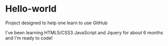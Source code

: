 # Hello-world
Project designed to help one learn to use GitHub

I've been learning HTML5/CSS3 JavaScript and Jquery for about 6 months and I'm ready to code!
